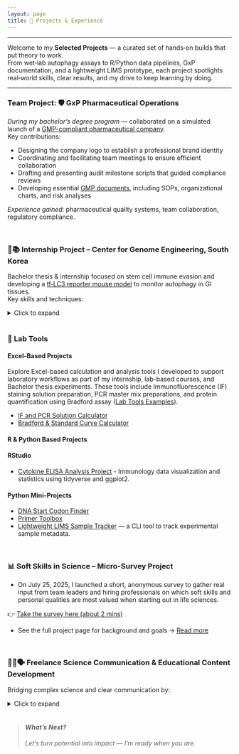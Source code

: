 ```yaml
---
layout: page
title: 🚀 Projects & Experience
---
```

---

Welcome to my **Selected Projects** — a curated set of hands‑on builds that put theory to work.  
From wet‑lab autophagy assays to R/Python data pipelines, GxP documentation, and a lightweight LIMS prototype, each project spotlights real‑world skills, clear results, and my drive to keep learning by doing.

---

### Team Project: 🛡️ GxP Pharmaceutical Operations  

_During my bachelor’s degree program_ — collaborated on a simulated launch of a [GMP-compliant pharmaceutical company](/assets/Variae.png).  
Key contributions:  
- Designing the company logo to establish a professional brand identity
- Coordinating and facilitating team meetings to ensure efficient collaboration
- Drafting and presenting audit milestone scripts that guided compliance reviews
- Developing essential  [GMP documents](/assets/SOP.png), including SOPs, organizational charts, and risk analyses

_Experience gained_: pharmaceutical quality systems, team collaboration, regulatory compliance.

<br>

### 🧬📚 Internship Project – Center for Genome Engineering, South Korea  

Bachelor thesis & internship focused on stem cell immune evasion and developing a [tf‑LC3 reporter mouse model](/assets/tf-LC3.png) to monitor autophagy in GI tissues.  
Key skills and techniques:  
<details>
<summary> Click to expand </summary>
  
<br> PCR genotyping & mouse tissue preparation   <br>
 Immunohistochemistry (IHC) & immunofluorescence (IF) staining  <br>
Confocal microscopy imaging & analysis  <br>
3D oral epithelial cell culture  <br>
Organized structured lab reporting <br>

</details> 
<br>

### 🧪 Lab Tools 
  
#### Excel-Based Projects

Explore Excel-based calculation and analysis tools I developed to support laboratory workflows as part of my internship, lab-based courses, and Bachelor thesis experiments. These tools include Immunofluorescence (IF) staining solution preparation, PCR master mix preparations, and protein quantification using Bradford assay ([Lab Tools Examples](https://dkMarina.github.io/assets/Lab_Tools/)).

- [IF and PCR Solution Calculator](./assets/Lab_Tools/IF_and_PCR_Solution_Tools.xlsx)
- [Bradford & Standard Curve Calculator](./assets/Lab_Tools/Bradford_and_StandardCurve_Calculators.xlsx)


#### R & Python Based Projects

#### RStudio  
- [Cytokine ELISA Analysis Project](https://github.com/dkMarina/Cytokine_ELISA_analysis) - Immunology data visualization and statistics using tidyverse and ggplot2.

#### Python Mini-Projects  
- [DNA Start Codon Finder](https://github.com/dkMarina/start_codon_search)
- [Primer Toolbox](https://github.com/dkMarina/primer_toolbox) 
- [Lightweight LIMS Sample Tracker](https://github.com/dkMarina/lims_sample_tracker) — a CLI tool to track experimental sample metadata.

<br>

### 📊 Soft Skills in Science – Micro-Survey Project

- On July 25, 2025, I launched a short, anonymous survey to gather real input from team leaders and hiring professionals on which soft skills and personal qualities are most valued when starting out in life sciences.

👉 [Take the survey here (about 2 mins)](https://lnkd.in/dCs4Bej8)

- See the full project page for background and goals → [Read more](soft_skills_survey.md)  
<br>

### 🧑‍💻🗣️ Freelance Science Communication & Educational Content Development  

Bridging complex science and clear communication by:  
<details>
<summary> Click to expand </summary>
<br>

Multilingual translation of biotech and regulatory documents  <br>
Designing custom curricula and teaching materials, including a textbook  <br>
Coaching life science students across levels <br>

</details>

<br>

> #### _What’s Next?_  
> _Let’s turn potential into impact — I’m ready when you are._

